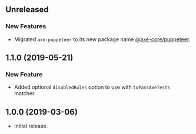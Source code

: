 <!-- Learn how to maintain this file at https://github.com/WordPress/gutenberg/tree/master/packages#maintaining-changelogs. -->

## Unreleased

### New Features

- Migrated `axe-puppeteer` to its new package name  [@axe-core/puppeteer](https://github.com/dequelabs/axe-core-npm/tree/develop/packages/puppeteer).

## 1.1.0 (2019-05-21)

### New Feature

- Added optional `disabledRules` option to use with `toPassAxeTests` matcher.

## 1.0.0 (2019-03-06)

- Initial release.
